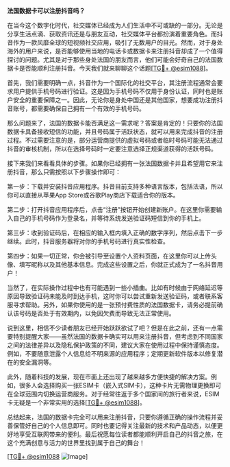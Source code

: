 **法国数据卡可以注册抖音吗？**

在当今这个数字化时代，社交媒体已经成为人们生活中不可或缺的一部分。无论是分享生活点滴、获取资讯还是与朋友互动，社交媒体平台都扮演着重要角色。而抖音作为一款风靡全球的短视频社交应用，吸引了无数用户的目光。然而，对于身处海外的用户来说，是否能够使用当地的电话卡或数据卡来注册抖音却成了一个值得探讨的问题。尤其是对于那些身处法国的朋友而言，他们可能会好奇自己的法国数据卡是否能顺利注册抖音。今天我们就来聊聊这个话题[[TG💪+ @esim1088](https://t.me/s/esim1088)]。

首先，我们需要明确一点，抖音作为一个国际化的社交平台，其注册流程通常会要求用户提供手机号码进行验证。这是因为手机号码不仅用于身份认证，同时也是账户安全的重要保障之一。因此，无论你是身处中国还是其他国家，想要成功注册抖音账号，都需要确保自己拥有一个有效的手机号码。

那么问题来了，法国的数据卡能否满足这一需求呢？答案是肯定的！只要你的法国数据卡具备接收短信的功能，并且号码属于活跃状态，就可以用来完成抖音的注册过程。不过需要注意的是，部分运营商提供的虚拟号码或者临时号码可能无法通过抖音的审核机制，所以在选择号码时一定要注意选择正规渠道获得的活跃号码。

接下来我们来看看具体的步骤。如果你已经拥有一张法国数据卡并且希望用它来注册抖音，那么只需按照以下步骤操作即可：

第一步：下载并安装抖音应用程序。抖音目前支持多种语言版本，包括法语，所以你可以直接从苹果App Store或谷歌Play商店下载适合你的版本。

第二步：打开抖音应用程序后，点击“注册”按钮开始创建新账户。在这里你需要输入自己的手机号码作为登录名，并等待系统发送验证码短信到你的手机上。

第三步：收到验证码后，在相应的输入框内填入正确的数字序列，然后点击下一步继续。此时，抖音服务器将对你的手机号码进行真实性检查。

第四步：如果一切正常，你会被引导至设置个人资料页面，在这里你可以上传头像、填写昵称以及其他基本信息。完成这些设置之后，你就正式成为了一名抖音用户！

当然了，在实际操作过程中也有可能遇到一些小插曲。比如有时候由于网络延迟等原因导致验证码未能及时到达手机，这时你可以尝试重新发送验证码，或者联系客服寻求帮助。另外，如果你使用的是一张预付费性质的法国数据卡，请务必提前确认该号码是否处于有效期内，以免因欠费而导致无法正常使用。

说到这里，相信不少读者朋友已经开始跃跃欲试了吧？但是在此之前，还有一点需要特别提醒大家——虽然法国的数据卡确实可以用来注册抖音，但考虑到不同国家之间的法律差异以及隐私保护政策的不同，建议大家在使用过程中保持谨慎态度。例如，不要随意泄露个人信息给不明来源的应用程序；定期更新软件版本以修复潜在的安全漏洞等。

此外，随着科技的发展，现在市面上还出现了越来越多方便快捷的解决方案。例如，很多人会选择购买一张ESIM卡（嵌入式SIM卡），这种卡片无需物理更换即可在全球范围内切换运营商服务。对于经常往返于多个国家间的旅行者来说，ESIM卡无疑是一个非常实用的选择[[TG💪+ @esim1088](https://t.me/s/esim1088)]。

总结起来，法国的数据卡完全可以用来注册抖音，只要你遵循正确的操作流程并妥善保管好自己的个人信息即可。同时也要记得关注最新的技术和产品动态，以便更好地享受互联网带来的便利。最后祝愿每位读者都能顺利开启自己的抖音之旅，在这个充满创意与活力的世界里找到属于自己的舞台！

[[TG💪+ @esim1088](https://t.me/s/esim1088) ![Image](https://i.postimg.cc/4NQfJmqS/Snipaste-2025-05-13-00-14-12.png)]